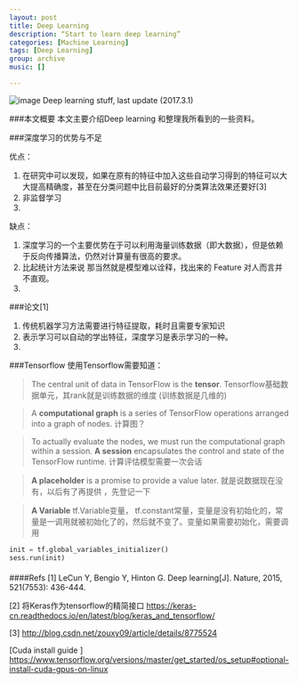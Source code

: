 ```yaml
---
layout: post
title: Deep Learning
description: “Start to learn deep learning”
categories: [Machine Learning]
tags: [Deep Learning]
group: archive
music: []

---
```


![image](https://www.gitbook.com/cover/book/deep-learning-cn/deep-learning-cn.jpg?build=1461768620204)
Deep learning stuff, last update (2017.3.1)
<!-- more -->

###本文概要
本文主要介绍Deep learning 和整理我所看到的一些资料。



###深度学习的优势与不足

优点：

1. 在研究中可以发现，如果在原有的特征中加入这些自动学习得到的特征可以大大提高精确度，甚至在分类问题中比目前最好的分类算法效果还要好[3]
2. 非监督学习
4. 


缺点：

1. 深度学习的一个主要优势在于可以利用海量训练数据（即大数据），但是依赖于反向传播算法，仍然对计算量有很高的要求。
2. 比起统计方法来说 那当然就是模型难以诠释，找出来的 Feature 对人而言并不直观。
3. 

###论文[1]
1. 传统机器学习方法需要进行特征提取，耗时且需要专家知识
2. 表示学习可以自动的学出特征，深度学习是表示学习的一种。
3.


###Tensorflow
使用Tensorflow需要知道：

>The central unit of data in TensorFlow is the **tensor**. Tensorflow基础数据单元，其rank就是训练数据的维度 (训练数据是几维的)

>A **computational graph** is a series of TensorFlow operations arranged into a graph of nodes. 计算图？ 

>To actually evaluate the nodes, we must run the computational graph within a session. **A session** encapsulates the control and state of the TensorFlow runtime. 计算评估模型需要一次会话

>**A placeholder** is a promise to provide a value later. 就是说数据现在没有，以后有了再提供
，先登记一下

>**A Variable** tf.Variable变量， tf.constant常量，变量是没有初始化的，常量是一调用就被初始化了的，然后就不变了。变量如果需要初始化，需要调用

```python
init = tf.global_variables_initializer()
sess.run(init)
```

####





####Refs
[1] LeCun Y, Bengio Y, Hinton G. Deep learning[J]. Nature, 2015, 521(7553): 436-444.

[2] 将Keras作为tensorflow的精简接口 https://keras-cn.readthedocs.io/en/latest/blog/keras_and_tensorflow/

[3] http://blog.csdn.net/zouxy09/article/details/8775524

[Cuda install guide ] https://www.tensorflow.org/versions/master/get_started/os_setup#optional-install-cuda-gpus-on-linux

